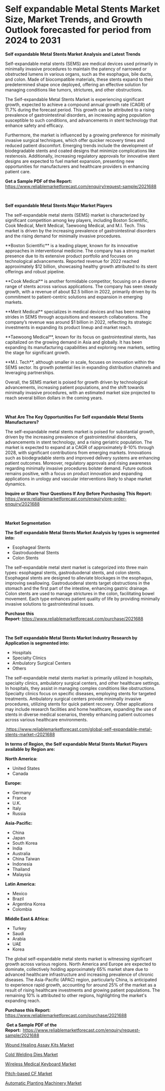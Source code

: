 <p><h1>Self expandable Metal Stents Market Size, Market Trends, and Growth Outlook forecasted for period from 2024 to 2031</h1></p><p><strong>Self expandable Metal Stents Market Analysis and Latest Trends</strong></p>
<p><p>Self-expandable metal stents (SEMS) are medical devices used primarily in minimally invasive procedures to maintain the patency of narrowed or obstructed lumens in various organs, such as the esophagus, bile ducts, and colon. Made of biocompatible materials, these stents expand to their predetermined shape once deployed, offering an effective solution for managing conditions like tumors, strictures, and other obstructions.</p><p>The Self-expandable Metal Stents Market is experiencing significant growth, expected to achieve a compound annual growth rate (CAGR) of 11.7% during the forecast period. This growth can be attributed to a rising prevalence of gastrointestinal disorders, an increasing aging population susceptible to such conditions, and advancements in stent technology that enhance safety and efficacy. </p><p>Furthermore, the market is influenced by a growing preference for minimally invasive surgical techniques, which offer quicker recovery times and reduced patient discomfort. Emerging trends include the development of biodegradable stents and coated designs that minimize complications like restenosis. Additionally, increasing regulatory approvals for innovative stent designs are expected to fuel market expansion, presenting new opportunities for manufacturers and healthcare providers in enhancing patient care.</p></p>
<p><strong>Get a Sample PDF of the Report:&nbsp;</strong> <a href="https://www.reliablemarketforecast.com/enquiry/request-sample/2021688?utm_campaign=1170&utm_medium=2&utm_source=Github&utm_content=ia&utm_term=27102024&utm_id=self-expandable-metal-stents">https://www.reliablemarketforecast.com/enquiry/request-sample/2021688</a></p>
<p>&nbsp;</p>
<p><strong>Self expandable Metal Stents Major Market Players</strong></p>
<p><p>The self-expandable metal stents (SEMS) market is characterized by significant competition among key players, including Boston Scientific, Cook Medical, Merit Medical, Taewoong Medical, and M.I. Tech. This market is driven by the increasing prevalence of gastrointestinal disorders and the rising demand for minimally invasive procedures.</p><p>**Boston Scientific** is a leading player, known for its innovative approaches in interventional medicine. The company has a strong market presence due to its extensive product portfolio and focuses on technological advancements. Reported revenue for 2022 reached approximately $12 billion, showcasing healthy growth attributed to its stent offerings and robust pipeline.</p><p>**Cook Medical** is another formidable competitor, focusing on a diverse range of stents across various applications. The company has seen steady growth, with a revenue of about $2.5 billion in 2022, primarily driven by its commitment to patient-centric solutions and expansion in emerging markets.</p><p>**Merit Medical** specializes in medical devices and has been making strides in SEMS through acquisitions and research collaborations. The company’s revenue was around $1 billion in 2022, reflecting its strategic investments in expanding its product lineup and market reach.</p><p>**Taewoong Medical**, known for its focus on gastrointestinal stents, has capitalized on the growing demand in Asia and globally. It has been expanding its manufacturing capabilities and exploring new markets, setting the stage for significant growth.</p><p>**M.I. Tech**, although smaller in scale, focuses on innovation within the SEMS sector. Its growth potential lies in expanding distribution channels and leveraging partnerships. </p><p>Overall, the SEMS market is poised for growth driven by technological advancements, increasing patient populations, and the shift towards minimally invasive procedures, with an estimated market size projected to reach several billion dollars in the coming years.</p></p>
<p>&nbsp;</p>
<p><strong>What Are The Key Opportunities For Self expandable Metal Stents Manufacturers?</strong></p>
<p><p>The self-expandable metal stents market is poised for substantial growth, driven by the increasing prevalence of gastrointestinal disorders, advancements in stent technology, and a rising geriatric population. The market is expected to expand at a CAGR of approximately 8-10% through 2028, with significant contributions from emerging markets. Innovations such as biodegradable stents and improved delivery systems are enhancing patient outcomes. Moreover, regulatory approvals and rising awareness regarding minimally invasive procedures bolster demand. Future outlook remains positive, with a focus on product innovation and expanding applications in urology and vascular interventions likely to shape market dynamics.</p></p>
<p><strong>Inquire or Share Your Questions If Any Before Purchasing This Report:</strong> <a href="https://www.reliablemarketforecast.com/enquiry/pre-order-enquiry/2021688?utm_campaign=1170&utm_medium=2&utm_source=Github&utm_content=ia&utm_term=27102024&utm_id=self-expandable-metal-stents">https://www.reliablemarketforecast.com/enquiry/pre-order-enquiry/2021688</a></p>
<p>&nbsp;</p>
<p><strong>Market Segmentation</strong></p>
<p><strong>The Self expandable Metal Stents Market Analysis by types is segmented into:</strong></p>
<p><ul><li>Esophageal Stents</li><li>Gastroduodenal Stents</li><li>Colon Stents</li></ul></p>
<p><p>The self-expandable metal stent market is categorized into three main types: esophageal stents, gastroduodenal stents, and colon stents. Esophageal stents are designed to alleviate blockages in the esophagus, improving swallowing. Gastroduodenal stents target obstructions in the stomach and the first part of the intestine, enhancing gastric drainage. Colon stents are used to manage strictures in the colon, facilitating bowel movement. Each type enhances patient quality of life by providing minimally invasive solutions to gastrointestinal issues.</p></p>
<p><strong>Purchase this Report:&nbsp;</strong><a href="https://www.reliablemarketforecast.com/purchase/2021688?utm_campaign=1170&utm_medium=2&utm_source=Github&utm_content=ia&utm_term=27102024&utm_id=self-expandable-metal-stents">https://www.reliablemarketforecast.com/purchase/2021688</a></p>
<p>&nbsp;</p>
<p><strong>The Self expandable Metal Stents Market Industry Research by Application is segmented into:</strong></p>
<p><ul><li>Hospitals</li><li>Specialty Clinics</li><li>Ambulatory Surgical Centers</li><li>Others</li></ul></p>
<p><p>The self-expandable metal stents market is primarily utilized in hospitals, specialty clinics, ambulatory surgical centers, and other healthcare settings. In hospitals, they assist in managing complex conditions like obstructions. Specialty clinics focus on specific diseases, employing stents for targeted treatments. Ambulatory surgical centers provide minimally invasive procedures, utilizing stents for quick patient recovery. Other applications may include research facilities and home healthcare, expanding the use of stents in diverse medical scenarios, thereby enhancing patient outcomes across various healthcare environments.</p></p>
<p><a href="https://www.reliablemarketforecast.com/global-self-expandable-metal-stents-market-r2021688?utm_campaign=1170&utm_medium=2&utm_source=Github&utm_content=ia&utm_term=27102024&utm_id=self-expandable-metal-stents">&nbsp;https://www.reliablemarketforecast.com/global-self-expandable-metal-stents-market-r2021688</a></p>
<p><strong>In terms of Region, the Self expandable Metal Stents Market Players available by Region are:</strong></p>
<p>
    <p> <strong> North America: </strong>
        <ul>
            <li>United States</li>
            <li>Canada</li>
        </ul>
        </p> 
    <p> <strong> Europe: </strong>
        <ul>
            <li>Germany</li>
            <li>France</li>
            <li>U.K.</li>
            <li>Italy</li>
            <li>Russia</li>
        </ul>
        </p> 
    <p> <strong> Asia-Pacific: </strong>
        <ul>
            <li>China</li>
            <li>Japan</li>
            <li>South Korea</li>
            <li>India</li>
            <li>Australia</li>
            <li>China Taiwan</li>
            <li>Indonesia</li>
            <li>Thailand</li>
            <li>Malaysia</li>
        </ul>
        </p> 
    <p> <strong> Latin America: </strong>
        <ul>
            <li>Mexico</li>
            <li>Brazil</li>
            <li>Argentina Korea</li>
            <li>Colombia</li>
        </ul>
        </p> 
    <p> <strong> Middle East & Africa: </strong>
        <ul>
            <li>Turkey</li>
            <li>Saudi</li>
            <li>Arabia</li>
            <li>UAE</li>
            <li>Korea</li>
        </ul>
    </p>
    </p>
<p><p>The global self-expandable metal stents market is witnessing significant growth across various regions. North America and Europe are expected to dominate, collectively holding approximately 65% market share due to advanced healthcare infrastructure and increasing prevalence of chronic diseases. The Asia-Pacific (APAC) region, particularly China, is anticipated to experience rapid growth, accounting for around 25% of the market as a result of rising healthcare investments and growing patient populations. The remaining 10% is attributed to other regions, highlighting the market's expanding reach.</p></p>
<p><strong>Purchase this Report: </strong><a href="https://www.reliablemarketforecast.com/purchase/2021688?utm_campaign=1170&utm_medium=2&utm_source=Github&utm_content=ia&utm_term=27102024&utm_id=self-expandable-metal-stents">https://www.reliablemarketforecast.com/purchase/2021688</a></p>
<p>&nbsp;<strong>Get a Sample PDF of the Report:&nbsp;&nbsp;</strong><a href="https://www.reliablemarketforecast.com/enquiry/request-sample/2021688?utm_campaign=1170&utm_medium=2&utm_source=Github&utm_content=ia&utm_term=27102024&utm_id=self-expandable-metal-stents">https://www.reliablemarketforecast.com/enquiry/request-sample/2021688</a></p>
<p><strong></strong></p>
<p><p><a href="https://github.com/birroctaymonyj/Market-Research-Report-List-1/blob/main/wound-healing-assay-kits-market.md?utm_campaign=1170&utm_medium=2&utm_source=Github&utm_content=ia&utm_term=27102024&utm_id=self-expandable-metal-stents">Wound Healing Assay Kits Market</a></p><p><a href="https://issuu.com/reportprime-2/docs/cold-welding-dies-market-size-2030._bca5c19c6e9e9b?utm_campaign=1170&utm_medium=2&utm_source=Github&utm_content=ia&utm_term=27102024&utm_id=self-expandable-metal-stents">Cold Welding Dies Market</a></p><p><a href="https://github.com/padencrooks0o/Market-Research-Report-List-1/blob/main/wireless-medical-keyboard-market.md?utm_campaign=1170&utm_medium=2&utm_source=Github&utm_content=ia&utm_term=27102024&utm_id=self-expandable-metal-stents">Wireless Medical Keyboard Market</a></p><p><a href="https://www.linkedin.com/pulse/market-leaders-laggards-global-pitch-based-cf-trends-forecast-ab0ec?trk=public_post_embed_feed-article-content&utm_campaign=1170&utm_medium=2&utm_source=Github&utm_content=ia&utm_term=27102024&utm_id=self-expandable-metal-stents">Pitch-based CF Market</a></p><p><a href="https://issuu.com/reportprime-2/docs/automatic-planting-machinery-market_492609cc3cc9e6?utm_campaign=1170&utm_medium=2&utm_source=Github&utm_content=ia&utm_term=27102024&utm_id=self-expandable-metal-stents">Automatic Planting Machinery Market</a></p></p>